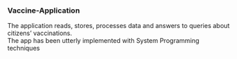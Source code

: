 ### Vaccine-Application

The application reads, stores, processes data and answers to queries about citizens’ vaccinations.  
The app has been utterly implemented with System Programming techniques
